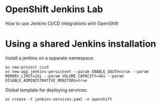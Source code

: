 # OpenShift Jenkins Lab

How to use Jenkins CI/CD integrations with OpenShift 

# Using a shared Jenkins installation

Install a jenkins on a separate namespace:

```
oc new-project cicd
oc new-app jenkins-persistent --param ENABLE_OAUTH=true --param MEMORY_LIMIT=2Gi --param VOLUME_CAPACITY=4Gi --param DISABLE_ADMINISTRATIVE_MONITORS=true
```

Global template for deploying services:

```
oc create -f jenkins-services.yaml -n openshift
```

